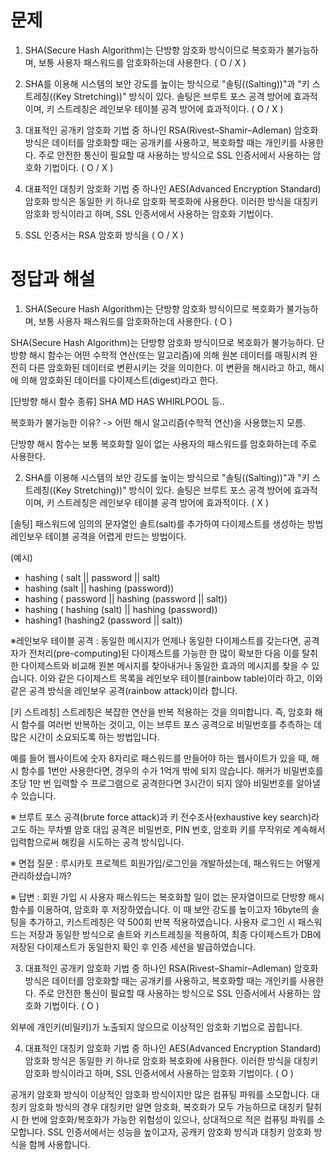# 문제

1. SHA(Secure Hash Algorithm)는 단방향 암호화 방식이므로 복호화가 불가능하며, 보통 사용자 패스워드를 암호화하는데 사용한다. ( O / X )

2. SHA를 이용해 시스템의 보안 강도를 높이는 방식으로 "솔팅((Salting))"과 "키 스트레칭((Key Stretching))" 방식이 있다. 솔팅은 브루트 포스 공격 방어에 효과적이며, 키 스트레칭은 레인보우 테이블 공격 방어에 효과적이다. ( O / X )

3. 대표적인 공개키 암호화 기법 중 하나인 RSA(Rivest–Shamir–Adleman) 암호화 방식은 데이터를 암호화할 때는 공개키를 사용하고, 복호화할 때는 개인키를 사용한다. 주로 안전한 통신이 필요할 때 사용하는 방식으로 SSL 인증서에서 사용하는 암호화 기법이다. ( O / X )

4. 대표적인 대칭키 암호화 기법 중 하나인 AES(Advanced Encryption Standard) 암호화 방식은 동일한 키 하나로 암호화 복호화에 사용한다.  이러한 방식을 대칭키 암호화 방식이라고 하며, SSL 인증서에서 사용하는 암호화 기법이다.

5. SSL 인증서는 RSA 암호화 방식을  ( O / X )




# 정답과 해설

1. SHA(Secure Hash Algorithm)는 단방향 암호화 방식이므로 복호화가 불가능하며, 보통 사용자 패스워드를 암호화하는데 사용한다. ( O )

SHA(Secure Hash Algorithm)는 단방향 암호화 방식이므로 복호화가 불가능하다.
단방향 해시 함수는 어떤 수학적 연산(또는 알고리즘)에 의해 원본 데이터를 매핑시켜 완전히 다른 암호화된 데이터로 변환시키는 것을 의미한다. 
이 변환을 해시라고 하고, 해시에 의해 암호화된 데이터를 다이제스트(digest)라고 한다.

[단방향 해시 함수 종류]
SHA
MD
HAS
WHIRLPOOL
등..

복호화가 불가능한 이유? -> 어떤 해시 알고리즘(수학적 연산)을 사용했는지 모름.

단방향 해시 함수는
보통 복호화할 일이 없는 사용자의 패스워드를 암호화하는데 주로 사용한다.




2. SHA를 이용해 시스템의 보안 강도를 높이는 방식으로 "솔팅((Salting))"과 "키 스트레칭((Key Stretching))" 방식이 있다. 솔팅은 브루트 포스 공격 방어에 효과적이며, 키 스트레칭은 레인보우 테이블 공격 방어에 효과적이다. ( X )

[솔팅]
패스워드에 임의의 문자열인 솔트(salt)를 추가하여 다이제스트를 생성하는 방법
레인보우 테이블 공격을 어렵게 만드는 방법이다.

(예시)
- hashing ( salt || password || salt)
- hashing (salt || hashing (password))
- hashing ( password || hashing (password || salt))
- hashing ( hashing (salt) || hashing (password))
- hashing1 (hashing2 (password || salt))

※레인보우 테이블 공격 : 동일한 메시지가 언제나 동일한 다이제스트를 갖는다면, 
공격자가 전처리(pre-computing)된 다이제스트를 가능한 한 많이 확보한 다음 이를 탈취한 다이제스트와 비교해 원본 메시지를 찾아내거나 동일한 효과의 메시지를 찾을 수 있습니다. 
이와 같은 다이제스트 목록을 레인보우 테이블(rainbow table)이라 하고, 
이와 같은 공격 방식을 레인보우 공격(rainbow attack)이라 합니다.


[키 스트레칭]
스트레칭은 복잡한 연산을 반복 적용하는 것을 의미합니다. 
즉, 암호화 해시 함수를 여러번 반복하는 것이고, 
이는 브루트 포스 공격으로 비밀번호를 추측하는 데 많은 시간이 소요되도록 하는 방법입니다.

예를 들어 웹사이트에 숫자 8자리로 패스워드를 만들어야 하는 웹사이트가 있을 때,
해시 함수를 1번만 사용한다면, 경우의 수가 1억개 밖에 되지 않습니다.
해커가 비밀번호를 초당 1만 번 입력할 수 프로그램으로 공격한다면 3시간이 되지 않아 비밀번호를 알아낼 수 있습니다.

※ 브루트 포스 공격(brute force attack)과 키 전수조사(exhaustive key search)라고도 하는 무차별 암호 대입 공격은 비밀번호, 
PIN 번호, 암호화 키를 무작위로 계속해서 입력함으로써 해킹을 시도하는 공격 방식입니다.


※ 면접 질문 : 루시카토 프로젝트 회원가입/로그인을 개발하셨는데, 패스워드는 어떻게 관리하셨습니까?

※ 답변 : 회원 가입 시 사용자 패스워드는 복호화할 일이 없는 문자열이므로 단방향 해시 함수를 이용하여, 암호화 후 저장하였습니다. 이 때 보안 강도를 높이고자 16byte의 솔팅을 추가하고, 키스트레칭은 약 500회 반복 적용하였습니다.
사용자 로그인 시 패스워드는 저장과 동일한 방식으로 솔트와 키스트레칭을 적용하여, 최종 다이제스트가 DB에 저장된 다이제스트가 동일한지 확인 후 인증 세션을 발급하였습니다.




3. 대표적인 공개키 암호화 기법 중 하나인 RSA(Rivest–Shamir–Adleman) 암호화 방식은 데이터를 암호화할 때는 공개키를 사용하고, 복호화할 때는 개인키를 사용한다. 주로 안전한 통신이 필요할 때 사용하는 방식으로 SSL 인증서에서 사용하는 암호화 기법이다. ( O )

외부에 개인키(비밀키)가 노출되지 않으므로 이상적인 암호화 기법으로 꼽힙니다.




4. 대표적인 대칭키 암호화 기법 중 하나인 AES(Advanced Encryption Standard) 암호화 방식은 동일한 키 하나로 암호화 복호화에 사용한다.  이러한 방식을 대칭키 암호화 방식이라고 하며, SSL 인증서에서 사용하는 암호화 기법이다. ( O )

공개키 암호화 방식이 이상적인 암호화 방식이지만 많은 컴퓨팅 파워를 소모합니다.
대칭키 암호화 방식의 경우 대칭키만 알면 암호화, 복호화가 모두 가능하므로 대칭키 탈취 시 한 번에 암호화/복호화가 가능한 위험성이 있으나, 상대적으로 적은 컴퓨팅 파워를 소모합니다.
SSL 인증서에서는 성능을 높이고자, 공캐키 암호화 방식과 대칭키 암호화 방식을 함께 사용합니다.